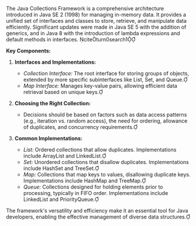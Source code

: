 The Java Collections Framework is a comprehensive architecture introduced in Java SE 2 (1998) for managing in-memory data. It provides a unified set of interfaces and classes to store, retrieve, and manipulate data efficiently. Significant updates were made in Java SE 5 with the addition of generics, and in Java 8 with the introduction of lambda expressions and default methods in interfaces. citeturn0search1

**Key Components:**

1. **Interfaces and Implementations:**
   - *Collection Interface:* The root interface for storing groups of objects, extended by more specific subinterfaces like List, Set, and Queue.
   - *Map Interface:* Manages key-value pairs, allowing efficient data retrieval based on unique keys.

2. **Choosing the Right Collection:**
   - Decisions should be based on factors such as data access patterns (e.g., iteration vs. random access), the need for ordering, allowance of duplicates, and concurrency requirements.

3. **Common Implementations:**
   - *List:* Ordered collections that allow duplicates. Implementations include ArrayList and LinkedList.
   - *Set:* Unordered collections that disallow duplicates. Implementations include HashSet and TreeSet.
   - *Map:* Collections that map keys to values, disallowing duplicate keys. Implementations include HashMap and TreeMap.
   - *Queue:* Collections designed for holding elements prior to processing, typically in FIFO order. Implementations include LinkedList and PriorityQueue.

The framework's versatility and efficiency make it an essential tool for Java developers, enabling the effective management of diverse data structures. 
